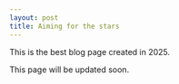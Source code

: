 ```yaml
---
layout: post
title: Aiming for the stars
---
```


This is the best blog page created in 2025.

<!-- ![_config.yml]({{ site.baseurl }}/images/config.png) -->

This page will be updated soon.
